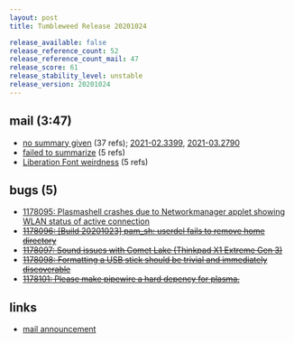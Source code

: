 ```yaml
---
layout: post
title: Tumbleweed Release 20201024

release_available: false
release_reference_count: 52
release_reference_count_mail: 47
release_score: 61
release_stability_level: unstable
release_version: 20201024
---
```


## mail (3:47)

- [no summary given](https://github.com/boombatower/tumbleweed-review/issues/10) (37 refs); [2021-02.3399](https://github.com/boombatower/tumbleweed-review/issues/10), [2021-03.2790](https://github.com/boombatower/tumbleweed-review/issues/10)
- [failed to summarize](https://lists.opensuse.org/opensuse-factory/2020-10/msg00275.html) (5 refs)
- [Liberation Font weirdness](https://lists.opensuse.org/opensuse-factory/2020-10/msg00308.html) (5 refs)

## bugs (5)

<!--more-->

- [1178095: Plasmashell crashes due to Networkmanager applet showing WLAN status of active connection](https://bugzilla.opensuse.org/show_bug.cgi?id=1178095)
- ~~[1178096: \[Build 20201023\] pam_sh: userdel fails to remove home directory](https://bugzilla.opensuse.org/show_bug.cgi?id=1178096)~~
- ~~[1178097: Sound issues with Comet Lake (Thinkpad X1 Extreme Gen 3)](https://bugzilla.opensuse.org/show_bug.cgi?id=1178097)~~
- ~~[1178098: Formatting a USB stick should be trivial and immediately discoverable](https://bugzilla.opensuse.org/show_bug.cgi?id=1178098)~~
- ~~[1178101: Please make pipewire a hard depency for plasma.](https://bugzilla.opensuse.org/show_bug.cgi?id=1178101)~~



## links

- [mail announcement](https://github.com/boombatower/tumbleweed-review/issues/10)
